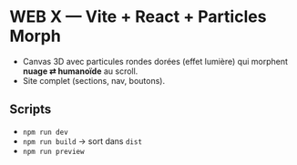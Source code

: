 
# WEB X — Vite + React + Particles Morph

- Canvas 3D avec particules rondes dorées (effet lumière) qui morphent **nuage ⇄ humanoïde** au scroll.
- Site complet (sections, nav, boutons).

## Scripts
- `npm run dev`
- `npm run build` → sort dans `dist`
- `npm run preview`

